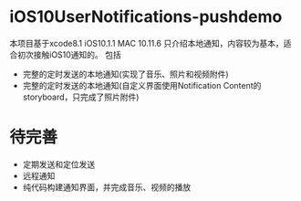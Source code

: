 # iOS10UserNotifications-pushdemo

本项目基于xcode8.1 iOS10.1.1 MAC 10.11.6
只介绍本地通知，内容较为基本，适合初次接触iOS10通知的。
包括
- 完整的定时发送的本地通知(实现了音乐、照片和视频附件)
- 完整的定时发送的本地通知(自定义界面使用Notification Content的storyboard，只完成了照片附件)

# 待完善
- 定期发送和定位发送
- 远程通知
- 纯代码构建通知界面，并完成音乐、视频的播放
